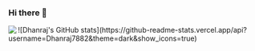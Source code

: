 ### Hi there 👋

<div align="left">
  <img align="left" src="https://github-readme-stats.vercel.app/api?username=Dhanraj7882&show_icons=true&line_height=21&show_icons=true&theme=tokyonight" />
</div>
![Dhanraj's GitHub stats](https://github-readme-stats.vercel.app/api?username=Dhanraj7882&theme=dark&show_icons=true)
<!--
**Dhanraj7882/Dhanraj7882** is a ✨ _special_ ✨ repository because its `README.md` (this file) appears on your GitHub profile.

Here are some ideas to get you started:

- 🔭 I’m currently working on ...
- 🌱 I’m currently learning ...
- 👯 I’m looking to collaborate on ...
- 🤔 I’m looking for help with ...
- 💬 Ask me about ...
- 📫 How to reach me: ...
- 😄 Pronouns: ...
- ⚡ Fun fact: ...
-->
